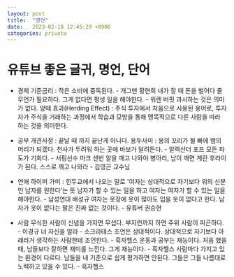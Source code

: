 ```yaml
---
layout: post
title:  "명언"
date:   2023-02-18 12:45:29 +0900
categories: private
---
```


유튜브 좋은 글귀, 명언, 단어
===

- 경제
    기준금리 : 
    작은 소비에 중독된다. - 개그맨 황현희
    내가 잘 때 돈을 벌어다 줄 무언가 필요하다. 그게 없다면 평생 일을 해야한다. - 워렌 버핏
    과시하는 것은 의미가 없다.
    양떼 효과(Herding Effect) : 주식 투자에서 처음으로 사용된 용어로, 투자자가 주식을 거래하는 과정에서 학습과 모방을 통해 맹목적으로 다른 사람을 따라 하는 것을 의미한다.


- 공부
    개관사정 : 끝날 때 까지 끝난게 아니다.
    용두사미 : 용의 꼬리가 될 빠에 뱀의 머리가 되겠다.
    천사가 두려워 하는 곳에 바보가 달려든다. - 알렉산더 포프
    모든 파도가 기회다. - 서핑선수 마크 샌번
    알을 깨고 나와야 병아리, 남이 깨면 계란 후라이가 된다. 스스로 깨고 나와라 - 김영곤 교수님


- 연애
    하이퍼 가미 : 힌두교에서 나오는 말로 '여자는 상대적으로 자기보다 위의 신분인 남자를 원한다'는 뜻
    남자가 할 수 있는 일을 하고 여자는 여자가 할 수 있는 일을 해야한다. - 남성연대 배성규
    여자는 옷장에 옷이 많아도 입을 옷이 없다고 한다. 남자가 옷이 없다는 말은 진짜 없는 것이다. - 유튜버 권승현


- 사람
    무식한 사람이 신념을 가지면 무섭다. 부지런까지 하면 주위 사람이 피곤하다. - 이경규
    너 자신을 알라 - 소크라테스
    조언은 상대적이다. 상대적으로 자기보다 아래라거 생각하는 사람한테 조언한다. - 흑자헬스
    운동과 공부는 재능이다. 처음 했을 때, 남들보다 잘하면 재미를 느낀다. 그게 재능이다. - 흑자헬스
    사람마다 가지고 있는 환경이 다르다. 남들을 내 기준으로 쉽게 평가하면 안된다. 그들은 그들 나름대로 노력하고 있을 수 있다. - 흑자헬스

